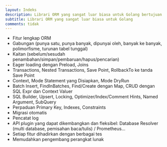 ```yaml
---
layout: Indeks
description: Librari ORM yang sangat luar biasa untuk Golang bertujuan untuk membantu/mempermudah pengembang perangkat lunak.
subtitle: Librari ORM yang sangat luar biasa untuk Golang
comments: tidak
---
```


* <i class="fa fa-rocket" aria-hidden="true"></i> Fitur lengkap ORM
* <i class="fa fa-rocket" aria-hidden="true"></i> Gabungan (punya satu, punya banyak, dipunyai oleh, banyak ke banyak, polimorfisme, turunan tabel tunggal)
* <i class="fa fa-rocket" aria-hidden="true"></i> Kaitan (sebelum/sesudah penambahan/simpan/pembaruan/hapus/pencarian)
* <i class="fa fa-rocket" aria-hidden="true"></i> Eager loading dengan Preload, Joins
* <i class="fa fa-rocket" aria-hidden="true"></i> Transactions, Nested Transactions, Save Point, RollbackTo ke tanda Save Point
* <i class="fa fa-rocket" aria-hidden="true"></i> Context, Mode Statement yang Disiapkan, Mode DryRun
* <i class="fa fa-rocket" aria-hidden="true"></i> Batch Insert, FindInBatches, Find/Create dengan Map, CRUD dengan SQL Expr dan Context Valuer
* <i class="fa fa-rocket" aria-hidden="true"></i> SQL Builder, Upsert, Locking, Optimizer/Index/Comment Hints, Named Argument, SubQuery
* <i class="fa fa-rocket" aria-hidden="true"></i> Perpaduan Primary Key, Indexes, Constraints
* <i class="fa fa-rocket" aria-hidden="true"></i> Migrasi otomatis
* <i class="fa fa-rocket" aria-hidden="true"></i> Pencatat log
* <i class="fa fa-rocket" aria-hidden="true"></i> API plugin yang dapat dikembangkan dan fleksibel: Database Resolver (multi database, pemisahan baca/tulis) / Prometheus...
* <i class="fa fa-rocket" aria-hidden="true"></i> Setiap fitur dihadirkan dengan berbagai tes
* <i class="fa fa-rocket" aria-hidden="true"></i> Memudahkan pengembang perangkat lunak
